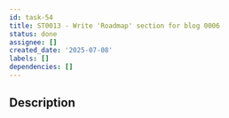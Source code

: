 ```yaml
---
id: task-54
title: ST0013 - Write 'Roadmap' section for blog 0006
status: done
assignee: []
created_date: '2025-07-08'
labels: []
dependencies: []
---
```


## Description
